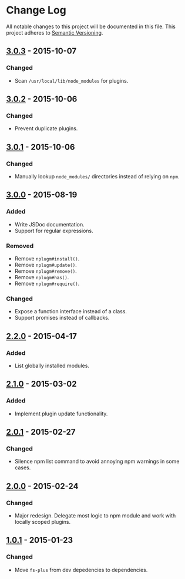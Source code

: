 # Change Log

All notable changes to this project will be documented in this file.
This project adheres to [Semantic Versioning](http://semver.org/).

## [3.0.3] - 2015-10-07

### Changed

- Scan `/usr/local/lib/node_modules` for plugins.

## [3.0.2] - 2015-10-06

### Changed

- Prevent duplicate plugins.

## [3.0.1] - 2015-10-06

### Changed

- Manually lookup `node_modules/` directories instead of relying on `npm`.

## [3.0.0] - 2015-08-19

### Added

- Write JSDoc documentation.
- Support for regular expressions.

### Removed

- Remove `nplugm#install()`.
- Remove `nplugm#update()`.
- Remove `nplugm#remove()`.
- Remove `nplugm#has()`.
- Remove `nplugm#require()`.

### Changed

- Expose a function interface instead of a class.
- Support promises instead of callbacks.

## [2.2.0] - 2015-04-17

### Added

- List globally installed modules.

## [2.1.0] - 2015-03-02

### Added

- Implement plugin update functionality.

## [2.0.1] - 2015-02-27
 
### Changed

- Silence npm list command to avoid annoying npm warnings in some cases.

## [2.0.0] - 2015-02-24

### Changed

- Major redesign. Delegate most logic to npm module and work with locally scoped plugins.

## [1.0.1] - 2015-01-23

### Changed

- Move `fs-plus` from dev depedencies to dependencies.

[3.0.3]: https://github.com/resin-io/nplugm/compare/v3.0.2...v3.0.3
[3.0.2]: https://github.com/resin-io/nplugm/compare/v3.0.1...v3.0.2
[3.0.1]: https://github.com/resin-io/nplugm/compare/v3.0.0...v3.0.1
[3.0.0]: https://github.com/resin-io/nplugm/compare/v2.2.0...v3.0.0
[2.2.0]: https://github.com/resin-io/nplugm/compare/v2.1.0...v2.2.0
[2.1.0]: https://github.com/resin-io/nplugm/compare/v2.0.1...v2.1.0
[2.0.1]: https://github.com/resin-io/nplugm/compare/v2.0.0...v2.0.1
[2.0.0]: https://github.com/resin-io/nplugm/compare/v1.0.1...v2.0.0
[1.0.1]: https://github.com/resin-io/nplugm/compare/v1.0.0...v1.0.1
